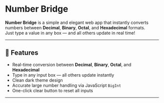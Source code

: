 #  Number Bridge

**Number Bridge** is a simple and elegant web app that instantly converts numbers between **Decimal**, **Binary**, **Octal**, and **Hexadecimal** formats.  
Just type a value in any box — and all others update in real time!

---


## 🧩 Features

-  Real-time conversion between **Decimal**, **Binary**, **Octal**, and **Hexadecimal**
-  Type in any input box — all others update instantly
-  Clean dark theme design
-  Accurate large number handling via JavaScript `BigInt`
-  One-click clear button to reset all inputs

---
